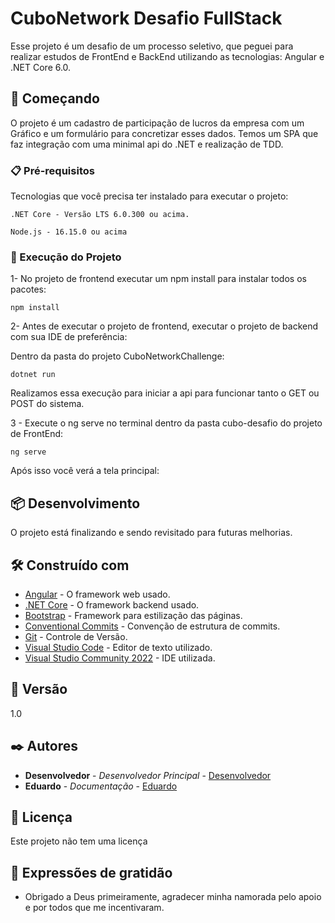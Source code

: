 # CuboNetwork Desafio FullStack

Esse projeto é um desafio de um processo seletivo, que peguei para realizar estudos de FrontEnd e BackEnd utilizando as tecnologias: Angular e .NET Core 6.0.

## 🚀 Começando

O projeto é um cadastro de participação de lucros da empresa com um Gráfico e um formulário para concretizar esses dados. Temos um SPA que faz integração com uma minimal api do .NET e realização de TDD.

### 📋 Pré-requisitos

Tecnologias que você precisa ter instalado para executar o projeto:

```
.NET Core - Versão LTS 6.0.300 ou acima.
```

```
Node.js - 16.15.0 ou acima
```

### 🔧 Execução do Projeto

1- No projeto de frontend executar um npm install para instalar todos os pacotes:

```
npm install
```

2- Antes de executar o projeto de frontend, executar o projeto de backend com sua IDE de preferência:

  Dentro da pasta do projeto CuboNetworkChallenge:

```
dotnet run
```
Realizamos essa execução para iniciar a api para funcionar tanto o GET ou POST do sistema.

3 - Execute o ng serve no terminal dentro da pasta cubo-desafio do projeto de FrontEnd:

```
ng serve
```

Após isso você verá a tela principal:


## 📦 Desenvolvimento

O projeto está finalizando e sendo revisitado para futuras melhorias.

## 🛠️ Construído com

* [Angular](https://angular.io) - O framework web usado.
* [.NET Core](https://dotnet.microsoft.com/en-us/download) - O framework backend usado.
* [Bootstrap](https://getbootstrap.com/) - Framework para estilização das páginas.
* [Conventional Commits](https://www.conventionalcommits.org/en/v1.0.0/) - Convenção de estrutura de commits.
* [Git](https://git-scm.com) - Controle de Versão.
* [Visual Studio Code](https://visualstudio.microsoft.com/pt-br/) - Editor de texto utilizado.
* [Visual Studio Community 2022](https://visualstudio.microsoft.com/pt-br/) - IDE utilizada.


## 📌 Versão
1.0

## ✒️ Autores

* **Desenvolvedor** - *Desenvolvedor Principal* - [Desenvolvedor](https://github.com/eduardo-carvalho-estudante)
* **Eduardo** - *Documentação* - [Eduardo](https://github.com/eduardo-carvalho-estudante)


## 📄 Licença

Este projeto não tem uma licença

## 🎁 Expressões de gratidão

* Obrigado a Deus primeiramente, agradecer minha namorada pelo apoio e por todos que me incentivaram.
